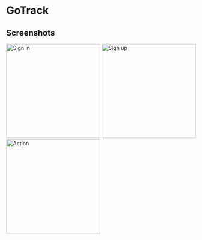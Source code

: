 # GoTrack

#### 

## Screenshots

<p float="left">
  <img alt="Sign in" src="screenshortsApp/sign_in.png" width="250">
  <img alt="Sign up" src="screenshorts/sign_up.png" width="250">
  <img alt="Action" src="screenshorts/action.png" width="250">
</p>
